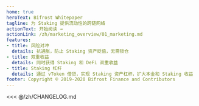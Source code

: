 ```yaml
---
home: true
heroText: Bifrost Whitepaper
tagline: 为 Staking 提供流动性的跨链网络
actionText: 开始阅读 →
actionLink: /zh/marketing_overview/01_marketing.md
features:
- title: 风险对冲
  details: 抗通胀，防止 Staking 资产贬值，无需锁仓
- title: 双重收益
  details: 同时获得 Staking 和 DeFi 双重收益
- title: Staking 杠杆
  details: 通过 vToken 借贷，实现 Staking 资产杠杆，扩大本金和 Staking 收益
footer: Copyright © 2019-2020 Bifrost Finance and Contributors
---
```


<<< @/zh/CHANGELOG.md